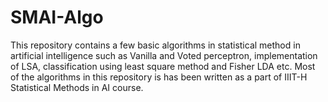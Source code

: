 # SMAI-Algo
This repository contains a few basic algorithms in statistical method in artificial intelligence such as Vanilla and Voted perceptron, implementation of LSA, classification using least square method and Fisher LDA etc. 
Most of the algorithms in this repository is has been written as a part of IIIT-H Statistical Methods in AI course.

